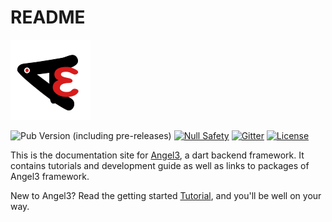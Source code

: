 # README

[![Angel 3 Framework](./angel3_logo.png)](https://github.com/dart-backend/angel)

<!--- (https://angel-dart.dev) -->
![Pub Version (including pre-releases)](https://img.shields.io/pub/v/angel3_framework?include_prereleases)
[![Null Safety](https://img.shields.io/badge/null-safety-brightgreen)](https://dart.dev/null-safety)
[![Gitter](https://img.shields.io/gitter/room/nwjs/nw.js.svg)](https://gitter.im/angel_dart/discussion)
[![License](https://img.shields.io/github/license/dart-backend/angel)](https://github.com/dart-backend/angel/LICENSE)

This is the documentation site for [Angel3](https://github.com/dart-backend/angel), a dart backend framework. It contains tutorials and development guide as well as links to packages of Angel3 framework.

New to Angel3? Read the getting started [Tutorial](https://angel3-docs.dart-backend.com/tutorial/getting-started), and you'll be well on your way.
